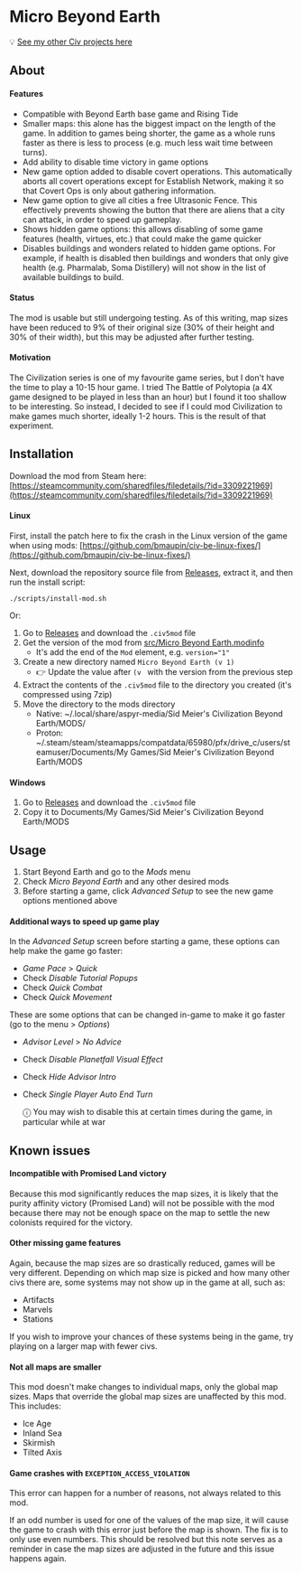 # Micro Beyond Earth

💡 [See my other Civ projects here](https://github.com/search?q=user%3Abmaupin+topic%3Acivilization&type=Repositories)

## About

#### Features

- Compatible with Beyond Earth base game and Rising Tide
- Smaller maps: this alone has the biggest impact on the length of the game. In addition to games being shorter, the game as a whole runs faster as there is less to process (e.g. much less wait time between turns).
- Add ability to disable time victory in game options
- New game option added to disable covert operations. This automatically aborts all covert operations except for Establish Network, making it so that Covert Ops is only about gathering information.
- New game option to give all cities a free Ultrasonic Fence. This effectively prevents showing the button that there are aliens that a city can attack, in order to speed up gameplay.
- Shows hidden game options: this allows disabling of some game features (health, virtues, etc.) that could make the game quicker
- Disables buildings and wonders related to hidden game options. For example, if health is disabled then buildings and wonders that only give health (e.g. Pharmalab, Soma Distillery) will not show in the list of available buildings to build.

#### Status

The mod is usable but still undergoing testing. As of this writing, map sizes have been reduced to 9% of their original size (30% of their height and 30% of their width), but this may be adjusted after further testing.

#### Motivation

The Civilization series is one of my favourite game series, but I don't have the time to play a 10-15 hour game. I tried The Battle of Polytopia (a 4X game designed to be played in less than an hour) but I found it too shallow to be interesting. So instead, I decided to see if I could mod Civilization to make games much shorter, ideally 1-2 hours. This is the result of that experiment.

## Installation

Download the mod from Steam here: [https://steamcommunity.com/sharedfiles/filedetails/?id=3309221969](https://steamcommunity.com/sharedfiles/filedetails/?id=3309221969)

#### Linux

First, install the patch here to fix the crash in the Linux version of the game when using mods: [https://github.com/bmaupin/civ-be-linux-fixes/](https://github.com/bmaupin/civ-be-linux-fixes/)

Next, download the repository source file from [Releases](https://github.com/bmaupin/micro-beyond-earth/releases), extract it, and then run the install script:

```
./scripts/install-mod.sh
```

Or:

1. Go to [Releases](https://github.com/bmaupin/micro-beyond-earth/releases) and download the `.civ5mod` file
1. Get the version of the mod from [src/Micro Beyond Earth.modinfo](src/Quick%20Civ%205.modinfo)
   - It's add the end of the `Mod` element, e.g. `version="1"`
1. Create a new directory named `Micro Beyond Earth (v 1)`
   - 👉 Update the value after `(v ` with the version from the previous step
1. Extract the contents of the `.civ5mod` file to the directory you created (it's compressed using 7zip)
1. Move the directory to the mods directory
   - Native: ~/.local/share/aspyr-media/Sid Meier's Civilization Beyond Earth/MODS/
   - Proton: ~/.steam/steam/steamapps/compatdata/65980/pfx/drive_c/users/steamuser/Documents/My Games/Sid Meier's Civilization Beyond Earth/MODS

#### Windows

1. Go to [Releases](https://github.com/bmaupin/micro-beyond-earth/releases) and download the `.civ5mod` file
1. Copy it to Documents/My Games/Sid Meier's Civilization Beyond Earth/MODS

## Usage

1. Start Beyond Earth and go to the _Mods_ menu
1. Check _Micro Beyond Earth_ and any other desired mods
1. Before starting a game, click _Advanced Setup_ to see the new game options mentioned above

#### Additional ways to speed up game play

In the _Advanced Setup_ screen before starting a game, these options can help make the game go faster:

- _Game Pace_ > _Quick_
- Check _Disable Tutorial Popups_
- Check _Quick Combat_
- Check _Quick Movement_

These are some options that can be changed in-game to make it go faster (go to the menu > _Options_)

- _Advisor Level_ > _No Advice_
- Check _Disable Planetfall Visual Effect_
- Check _Hide Advisor Intro_
- Check _Single Player Auto End Turn_

  ⓘ You may wish to disable this at certain times during the game, in particular while at war

## Known issues

#### Incompatible with Promised Land victory

Because this mod significantly reduces the map sizes, it is likely that the purity affinity victory (Promised Land) will not be possible with the mod because there may not be enough space on the map to settle the new colonists required for the victory.

#### Other missing game features

Again, because the map sizes are so drastically reduced, games will be very different. Depending on which map size is picked and how many other civs there are, some systems may not show up in the game at all, such as:

- Artifacts
- Marvels
- Stations

If you wish to improve your chances of these systems being in the game, try playing on a larger map with fewer civs.

#### Not all maps are smaller

This mod doesn't make changes to individual maps, only the global map sizes. Maps that override the global map sizes are unaffected by this mod. This includes:

- Ice Age
- Inland Sea
- Skirmish
- Tilted Axis

#### Game crashes with `EXCEPTION_ACCESS_VIOLATION`

This error can happen for a number of reasons, not always related to this mod.

If an odd number is used for one of the values of the map size, it will cause the game to crash with this error just before the map is shown. The fix is to only use even numbers. This should be resolved but this note serves as a reminder in case the map sizes are adjusted in the future and this issue happens again.
